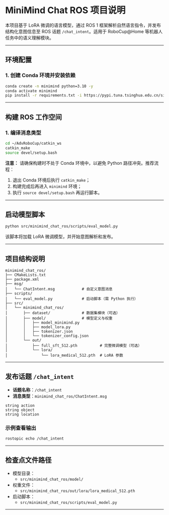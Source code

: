 # MiniMind Chat ROS 项目说明

本项目基于 LoRA 微调的语言模型，通过 ROS 1 框架解析自然语言指令，并发布结构化意图信息至 ROS 话题 `/chat_intent`。适用于 RoboCup\@Home 等机器人任务中的语义理解模块。

---

## 环境配置

### 1. 创建 Conda 环境并安装依赖

```bash
conda create -n minimind python=3.10 -y
conda activate minimind
pip install -r requirements.txt -i https://pypi.tuna.tsinghua.edu.cn/simple
```

---

## 构建 ROS 工作空间

### 1. 编译消息类型

```bash
cd ~/AdvRoboCup/catkin_ws
catkin_make
source devel/setup.bash
```

**注意：** 请确保构建时不处于 Conda 环境中，以避免 Python 路径冲突。推荐流程：

1. 退出 Conda 环境后执行 `catkin_make`；
2. 构建完成后再进入 `minimind` 环境；
3. 执行 `source devel/setup.bash` 再运行脚本。

---

## 启动模型脚本

```bash
python src/minimind_chat_ros/scripts/eval_model.py
```

该脚本将加载 LoRA 微调模型，并开始意图解析和发布。

---

## 项目结构说明

```
minimind_chat_ros/
├── CMakeLists.txt                 
├── package.xml                   
├── msg/
│   └── ChatIntent.msg            # 自定义意图消息
├── scripts/
│   └── eval_model.py             # 启动脚本（需 Python 执行）
├── src/
│   └── minimind_chat_ros/
│       ├── dataset/              # 数据集模块（可选）
│       ├── model/                # 模型定义与权重
│       │   ├── model_minimind.py
│       │   ├── model_lora.py
│       │   ├── tokenizer.json
│       │   └── tokenizer_config.json
│       └── out/
│           ├── full_sft_512.pth          # 完整微调模型（可选）
│           └── lora/
│               └── lora_medical_512.pth  # LoRA 参数
```

---

## 发布话题 `/chat_intent`

- **话题名称**：`/chat_intent`
- **消息类型**：`minimind_chat_ros/ChatIntent.msg`

```msg
string action
string object
string location
```

### 示例查看输出

```bash
rostopic echo /chat_intent
```

---

## 检查点文件路径

- 模型目录：
  - `src/minimind_chat_ros/model/`
- 权重文件：
  - `src/minimind_chat_ros/out/lora/lora_medical_512.pth`
- 启动脚本：
  - `src/minimind_chat_ros/scripts/eval_model.py`

---

